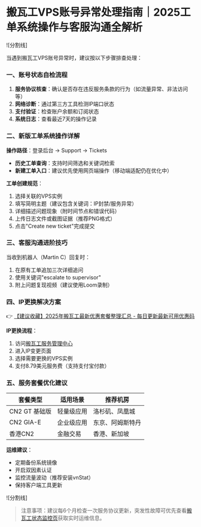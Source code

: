 # 搬瓦工VPS账号异常处理指南｜2025工单系统操作与客服沟通全解析

![分割线]

当遇到搬瓦工VPS账号异常时，建议按以下步骤排查处理：

### 一、账号状态自检流程
1. **服务协议核查**：确认是否存在违反服务条款的行为（如流量异常、非法访问等）
2. **网络诊断**：通过第三方工具检测IP端口状态
3. **支付验证**：检查账户余额和订阅状态
4. **系统日志**：查看最近7天的操作记录

### 二、新版工单系统操作详解
**操作路径**：登录后台 → Support → Tickets
- **历史工单查询**：支持时间筛选和关键词检索
- **新建工单入口**：建议优先使用网页端操作（移动端适配仍在优化中）

**工单创建规范**：
1. 选择关联的VPS实例
2. 填写简明主题（建议包含关键词：IP封禁/服务异常）
3. 详细描述问题现象（附时间节点和错误代码）
4. 上传日志文件或截图证据（推荐PNG格式）
5. 点击"Create new ticket"完成提交

### 三、客服沟通进阶技巧
当收到机器人（Martin C）回复时：
1. 在原有工单追加三次详细追问
2. 使用关键词"escalate to supervisor"
3. 附上问题复现视频（建议使用Loom录制）

### 四、IP更换解决方案
👉 [【建议收藏】2025年搬瓦工最新优惠套餐整理汇总 - 每日更新最新可用优惠码](https://bit.ly/banwagon)

**IP更换流程**：
1. 访问[搬瓦工服务管理中心](https://bit.ly/banwagon)
2. 进入IP变更页面
3. 选择需要更换的VPS实例
4. 支付8.79美元服务费（支持支付宝付款）

### 五、服务套餐优化建议
| 套餐类型 | 适用场景 | 推荐机房 |
|---------|---------|---------|
| CN2 GT 基础版 | 轻量级应用 | 洛杉矶、凤凰城 |
| CN2 GIA-E | 企业级应用 | 东京、阿姆斯特丹 |
| 香港CN2 | 金融交易 | 香港、新加坡 |

**运维建议**：
- 定期备份系统镜像
- 开启双因素认证
- 监控流量波动（推荐安装vnStat）
- 保持客户端工具更新

![分割线]

> 注意事项：建议每6个月检查一次服务协议更新，突发性故障可优先查看[搬瓦工状态监控页](https://bit.ly/banwagon)获取实时运维信息。